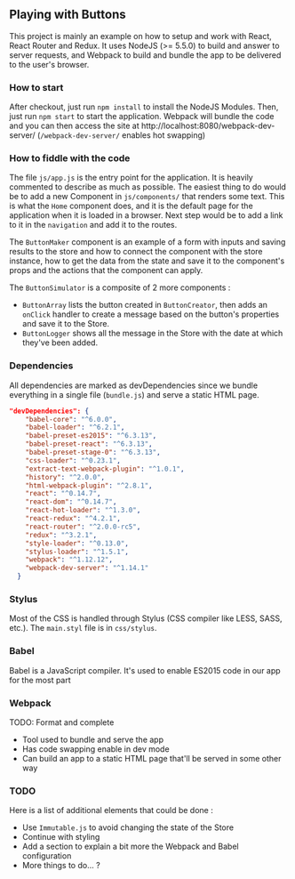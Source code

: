 ## Playing with Buttons

This project is mainly an example on how to setup and work with React, React Router and Redux. It uses NodeJS (>= 5.5.0) to build and answer to server requests, and Webpack to build and bundle the app to be delivered to the user's browser.

### How to start

After checkout, just run `npm install` to install the NodeJS Modules. Then, just run `npm start` to start the application. Webpack will bundle the code and you can then access the site at http://localhost:8080/webpack-dev-server/ (`/webpack-dev-server/` enables hot swapping)

### How to fiddle with the code

The file `js/app.js` is the entry point for the application. It is heavily commented to describe as much as possible. The easiest thing to do would be to add a new Component in `js/components/` that renders some text. This is what the `Home` component does, and it is the default page for the application when it is loaded in a browser.
Next step would be to add a link to it in the `navigation` and add it to the routes.

The `ButtonMaker` component is an example of a form with inputs and saving results to the store and how to connect the component with the store instance, how to get the data from the state and save it to the component's props and the actions that the component can apply.

The `ButtonSimulator` is a composite of 2 more components :
  
  * `ButtonArray` lists the button created in `ButtonCreator`, then adds an `onClick` handler to create a message based on the button's properties and save it to the Store.
  * `ButtonLogger` shows all the message in the Store with the date at which they've been added. 

### Dependencies

All dependencies are marked as devDependencies since we bundle everything in a single file (`bundle.js`) and serve a static HTML page.

````json
"devDependencies": {
    "babel-core": "^6.0.0",
    "babel-loader": "^6.2.1",
    "babel-preset-es2015": "^6.3.13",
    "babel-preset-react": "^6.3.13",
    "babel-preset-stage-0": "^6.3.13",
    "css-loader": "^0.23.1",
    "extract-text-webpack-plugin": "^1.0.1",
    "history": "^2.0.0",
    "html-webpack-plugin": "^2.8.1",
    "react": "^0.14.7",
    "react-dom": "^0.14.7",
    "react-hot-loader": "^1.3.0",
    "react-redux": "^4.2.1",
    "react-router": "^2.0.0-rc5",
    "redux": "^3.2.1",
    "style-loader": "^0.13.0",
    "stylus-loader": "^1.5.1",
    "webpack": "^1.12.12",
    "webpack-dev-server": "^1.14.1"
  }
````

### Stylus

Most of the CSS is handled through Stylus (CSS compiler like LESS, SASS, etc.). The `main.styl` file is in `css/stylus`.
 
### Babel

Babel is a JavaScript compiler. It's used to enable ES2015 code in our app for the most part

### Webpack

TODO: Format and complete

* Tool used to bundle and serve the app
* Has code swapping enable in dev mode
* Can build an app to a static HTML page that'll be served in some other way

### TODO

Here is a list of additional elements that could be done :

* Use `Immutable.js` to avoid changing the state of the Store
* Continue with styling
* Add a section to explain a bit more the Webpack and Babel configuration
* More things to do... ?
